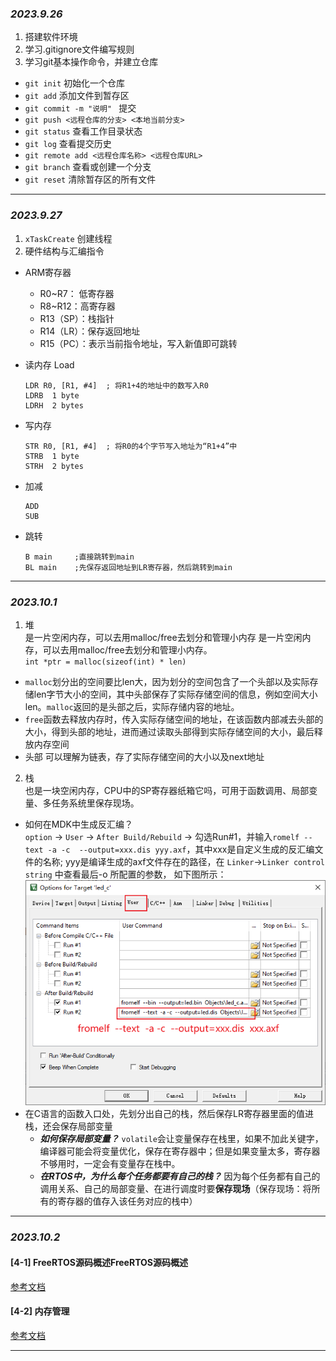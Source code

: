 ### *2023.9.26*
1. 搭建软件环境
2. 学习.gitignore文件编写规则
3. 学习git基本操作命令，并建立仓库
- `git init`        初始化一个仓库
- `git add`      添加文件到暂存区
- `git commit -m "说明" `    提交
- `git push <远程仓库的分支> <本地当前分支>`
- `git status`   查看工作目录状态
- `git log`      查看提交历史
- `git remote add <远程仓库名称> <远程仓库URL>`
-  `git branch`  查看或创建一个分支
-  `git reset`   清除暂存区的所有文件
---
### *2023.9.27*
1. `xTaskCreate` 创建线程
2.  硬件结构与汇编指令
- ARM寄存器
  - R0~R7： 低寄存器
  - R8~R12：高寄存器
  - R13（SP）：栈指针
  - R14（LR）：保存返回地址
  - R15（PC）：表示当前指令地址，写入新值即可跳转
- 读内存 Load
  ```
  LDR R0, [R1, #4]  ; 将R1+4的地址中的数写入R0
  LDRB  1 byte
  LDRH  2 bytes
  ```
- 写内存
  ```
  STR R0, [R1, #4]  ; 将R0的4个字节写入地址为“R1+4”中
  STRB  1 byte
  STRH  2 bytes
  ```

- 加减
  ```
  ADD
  SUB
  ```
- 跳转
   ```
   B main     ;直接跳转到main
   BL main    ;先保存返回地址到LR寄存器，然后跳转到main
   ```

---
### *2023.10.1*
1. 堆  
   是一片空闲内存，可以去用malloc/free去划分和管理小内存  是一片空闲内存，可以去用malloc/free去划分和管理小内存。    
  `int *ptr = malloc(sizeof(int) * len)`    
  - `malloc`划分出的空间要比len大，因为划分的空间包含了一个头部以及实际存储len字节大小的空间，其中头部保存了实际存储空间的信息，例如空间大小len。`malloc`返回的是头部之后，实际存储内容的地址。  
   - `free`函数去释放内存时，传入实际存储空间的地址，在该函数内部减去头部的大小，得到头部的地址，进而通过读取头部得到实际存储空间的大小，最后释放内存空间
   - 头部 可以理解为链表，存了实际存储空间的大小以及next地址
2. 栈  
  也是一块空闲内存，CPU中的SP寄存器纸箱它吗，可用于函数调用、局部变量、多任务系统里保存现场。  
  - 如何在MDK中生成反汇编？  
    `option` -> `User` -> `After Build/Rebuild` -> 勾选Run#1，并输入`romelf --text -a -c  --output=xxx.dis yyy.axf`，其中xxx是自定义生成的反汇编文件的名称; yyy是编译生成的axf文件存在的路径，在 `Linker`->`Linker control string` 中查看最后-o 所配置的参数，  如下图所示：
    ![反汇编生成](./fig/12_keil_dis.png)  
  - 在C语言的函数入口处，先划分出自己的栈，然后保存LR寄存器里面的值进栈，还会保存局部变量  
    - ***如何保存局部变量？*** `volatile`会让变量保存在栈里，如果不加此关键字，编译器可能会将变量优化，保存在寄存器中；但是如果变量太多，寄存器不够用时，一定会有变量存在栈中。
    - ***在RTOS中，为什么每个任务都要有自己的栈？*** 因为每个任务都有自己的调用关系、自己的局部变量、在进行调度时要**保存现场**（保存现场：将所有的寄存器的值存入该任务对应的栈中）
---
### *2023.10.2*  
#### [4-1] FreeRTOS源码概述FreeRTOS源码概述   
[参考文档](https://rtos.100ask.net/zh/freeRTOS/DShanMCU-F103/chapter7.html)
#### [4-2] 内存管理    
[参考文档](https://rtos.100ask.net/zh/freeRTOS/DShanMCU-F103/chapter8.html)

--- 